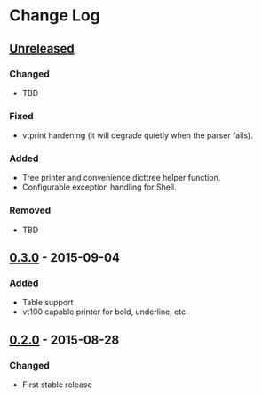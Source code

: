 # Change Log


## [Unreleased][unreleased]
### Changed
- TBD

### Fixed
- vtprint hardening (it will degrade quietly when the parser fails).

### Added
- Tree printer and convenience dicttree helper function.
- Configurable exception handling for Shell.

### Removed
- TBD


## [0.3.0] - 2015-09-04
### Added
- Table support
- vt100 capable printer for bold, underline, etc.


## [0.2.0] - 2015-08-28
### Changed
- First stable release


[unreleased]: https://github.com/mayfield/shellish/compare/v0.3.0...HEAD
[0.3.0]: https://github.com/mayfield/shellish/compare/v0.2.0...v0.3.0
[0.2.0]: https://github.com/mayfield/shellish/compare/3842251dad35c364ce3a63da04e0a5c593d1a156...v0.2.0
